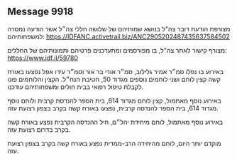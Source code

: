 ## Message 9918

מצורפת הודעת דובר צה"ל בנושא שמותיהם של שלושה חללי צה״ל אשר הודעה נמסרה למשפחותיהם: https://IDFANC.activetrail.biz/ANC2905202487435637584502

מצורף קישור לאתר צה"ל, בו מפורסמים ומתעדכנים פרטיהם ותמונותיהם של החללים:
https://www.idf.il/59780

באירוע בו נפלו סמ״ר אמיר גלילוב, סמ״ר אורי בר אור וסמ״ר עידו אפל נפצעו באורח קשה קצין לוחם ושני לוחמים נוספים מגדוד 50, חטיבת הנח״ל. 
הקצין והלוחמים פונו לקבלת טיפול רפואי בבית חולים ומשפחותיהם עודכנו.

באירוע נוסף מאתמול, קצין לוחם מגדוד 614, בית הספר להנדסת קרבית ולוחם נוסף מגדוד 614, בית הספר להנדסה קרבית, נפצעו באורח קשה בקרב בצפון רצועת עזה.

באירוע נוסף מאתמול, לוחם מיחידת יהל״ם, חיל ההנדסה הקרבית נפצע באורח קשה בקרב בדרום רצועת עזה.

מוקדם יותר היום, לוחם מהיחידה הרב-ממדית נפצע באורח קשה בקרב בצפון רצועת עזה.

